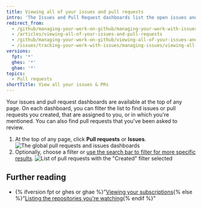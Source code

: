 ```yaml
---
title: Viewing all of your issues and pull requests
intro: 'The Issues and Pull Request dashboards list the open issues and pull requests you''ve created. You can use them to update items that have gone stale, close them, or keep track of where you''ve been mentioned across all repositories—including those you''re not subscribed to.'
redirect_from:
  - /github/managing-your-work-on-github/managing-your-work-with-issues-and-pull-requests/viewing-all-of-your-issues-and-pull-requests
  - /articles/viewing-all-of-your-issues-and-pull-requests
  - /github/managing-your-work-on-github/viewing-all-of-your-issues-and-pull-requests
  - /issues/tracking-your-work-with-issues/managing-issues/viewing-all-of-your-issues-and-pull-requests
versions:
  fpt: '*'
  ghes: '*'
  ghae: '*'
topics:
  - Pull requests
shortTitle: View all your issues & PRs
---
```

Your issues and pull request dashboards are available at the top of any page. On each dashboard, you can filter the list to find issues or pull requests you created, that are assigned to you, or in which you're mentioned. You can also find pull requests that you've been asked to review.

1. At the top of any page, click **Pull requests** or **Issues**.
  ![The global pull requests and issues dashboards](/assets/images/help/overview/issues_and_pr_dashboard.png)
2. Optionally, choose a filter or [use the search bar to filter for more specific results](/articles/using-search-to-filter-issues-and-pull-requests).
  ![List of pull requests with the "Created" filter selected](/assets/images/help/overview/pr_dashboard_created.png)

## Further reading

- {% ifversion fpt or ghes or ghae %}”[Viewing your subscriptions](/github/managing-subscriptions-and-notifications-on-github/viewing-your-subscriptions#reviewing-repositories-that-youre-watching){% else %}”[Listing the repositories you're watching](/github/receiving-notifications-about-activity-on-github/listing-the-repositories-youre-watching){% endif %}"
